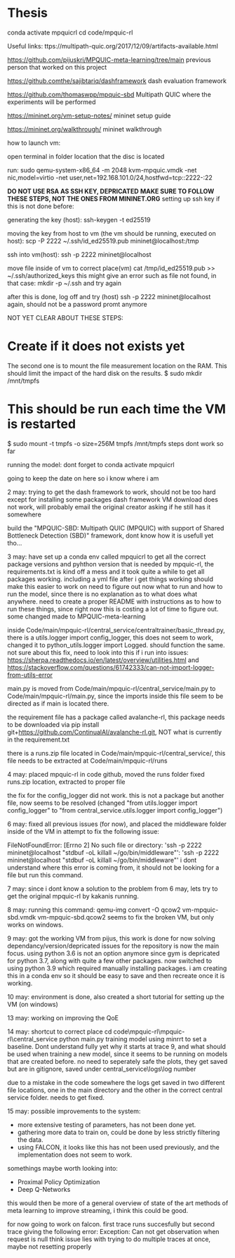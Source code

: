 # Thesis
conda activate mpquicrl
cd code/mpquic-rl

Useful links:
ttps://multipath-quic.org/2017/12/09/artifacts-available.html 

https://github.com/pijuskri/MPQUIC-meta-learning/tree/main
previous person that worked on this project


https://github.comthe/sajibtariq/dashframework
dash evaluation framework

https://github.com/thomaswpp/mpquic-sbd
Multipath QUIC where the experiments will be performed


https://mininet.org/vm-setup-notes/
mininet setup guide

https://mininet.org/walkthrough/
mininet walkthrough



how to launch vm:

open terminal in folder location that the disc is located

run:
sudo qemu-system-x86_64 -m 2048 kvm-mpquic.vmdk -net nic,model=virtio -net user,net=192.168.101.0/24,hostfwd=tcp::2222-:22


**DO NOT USE RSA AS SSH KEY, DEPRICATED**
**MAKE SURE TO FOLLOW THESE STEPS, NOT THE ONES FROM MININET.ORG**
setting up ssh key if this is not done before:

generating the key (host):
ssh-keygen -t ed25519

moving the key from host to vm (the vm should be running, executed on host):
scp -P 2222 ~/.ssh/id_ed25519.pub mininet@localhost:/tmp

ssh into vm(host):
ssh -p 2222 mininet@localhost


move file inside of vm to correct place(vm)
cat /tmp/id_ed25519.pub >> ~/.ssh/authorized_keys
this might give an error such as file not found, in that case:
mkdir -p ~/.ssh
and try again

after this is done, log off and try (host)
ssh -p 2222 mininet@localhost
again, should not be a password promt anymore





NOT YET CLEAR ABOUT THESE STEPS:
# Create if it does not exists yet
The second one is to mount the file measurement location on the RAM. This should limit the impact of the hard disk on the results.
$ sudo mkdir /mnt/tmpfs
# This should be run each time the VM is restarted
$ sudo mount -t tmpfs -o size=256M tmpfs /mnt/tmpfs
steps dont work so far



running the model: dont forget to conda activate mpquicrl



going to keep the date on here so i know where i am

2 may:
trying to get the dash framework to work, should not be too hard except for installing some packages
dash framework VM download does not work, will probably email the original creator asking if he still has it somewhere

build the "MPQUIC-SBD: Multipath QUIC (MPQUIC) with support of Shared Bottleneck Detection (SBD)" framework, dont know how it is usefull yet tho...


3 may:
have set up a conda env called mpquicrl to get all the correct package versions and pyhthon version that is needed by mpquic-rl, the requirements.txt is kind off a mess and it took quite a while to get all packages working.
including a yml file after i get things working should make this easier to work on
need to figure out now what to run and how to run the model, since there is no explanation as to what does what anywhere. need to create a proper README with instructions as to how to run these things, since right now this is costing a lot of time to figure out.
some changed made to MPQUIC-meta-learning

inside Code/main/mpquic-rl/central_service/centraltrainer/basic_thread.py, there is a utils.logger import config_logger, this does not seem to work, changed it to python_utils.logger import Logged. should function the same.
not sure about this fix, need to look into this if i run into issues: https://sherpa.readthedocs.io/en/latest/overview/utilities.html and https://stackoverflow.com/questions/61742333/can-not-import-logger-from-utils-error

main.py is moved from Code/main/mpquic-rl/central_service/main.py to Code/main/mpquic-rl/main.py, since the imports inside this file seem to be directed as if main is located there.

the requirement file has a package called avalanche-rl, this package needs to be downloaded via pip install git+https://github.com/ContinualAI/avalanche-rl.git, NOT what is currently in the requirement.txt

there is a runs.zip file located in Code/main/mpquic-rl/central_service/, this file needs to be extracted at Code/main/mpquic-rl/runs


4 may:
placed mpquic-rl in code github, moved the runs folder
fixed runs.zip location, extracted to proper file

the fix for the config_logger did not work. this is not a package but another file, now seems to be resolved (changed "from utils.logger import config_logger" to "from central_service.utils.logger import config_logger")

6 may:
fixed all previous issues (for now), and placed the middleware folder inside of the VM in attempt to fix the following issue:

FileNotFoundError: [Errno 2] No such file or directory: 'ssh -p 2222 mininet@localhost "stdbuf -oL killall ~/go/bin/middleware"': 'ssh -p 2222 mininet@localhost "stdbuf -oL killall ~/go/bin/middleware"'
i dont understand where this error is coming from, it should not be looking for  a file but run this command.


7 may:
since i dont know a solution to the problem from 6 may, lets try to get the original mpquic-rl by kakanis running.

8 may:
running this command: qemu-img convert -O qcow2 vm-mpquic-sbd.vmdk vm-mpquic-sbd.qcow2
seems to fix the broken VM, but only works on windows.

9 may:
got the working VM from pijus, this work is done for now
solving dependancy/version/depricated issues for the repository is now the main focus.
using python 3.6 is not an option anymore since gym is depricated for python 3.7, along with quite a few other packages.
now switched to using python 3.9 which required manually installing packages. i am creating this in a conda env so it should be easy to save and then recreate once it is working.

10 may:
environment is done, also created a short tutorial for setting up the VM (on windows)


13 may:
working on improving the QoE

14 may:
shortcut to correct place 
cd  code\mpquic-rl\mpquic-rl\central_service
python main.py
training model using minrrt to set a baseline. Dont understand fully yet why it starts at trace 9, and what should be used when training a new model, since it seems to be running on models that are created before.
no need to seperately safe the plots, they get saved but are in gitignore, saved under central_service\logs\log number

due to a mistake in the code somewhere the logs get saved in two different file locations, one in the main directory and the other in the correct central service folder. needs to get fixed.

15 may:
possible improvements to the system:
- more extensive testing of parameters, has not been done yet.
- gathering more data to train on, could be done by less strictly filtering the data.
- using FALCON, it looks like this has not been used previously, and the implementation does not seem to work.

somethings maybe worth looking into:
- Proximal Policy Optimization
- Deep Q-Networks 

this would then be more of a general overview of state of the art methods of meta learning to improve streaming, i think this could be good.

for now going to work on falcon.
first trace runs succesfully but second trace giving the following error:
Exception: Can not get observation when request is null
think issue lies with trying to do multiple traces at once, maybe not resetting properly
